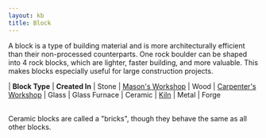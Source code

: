 ```yaml
---
layout: kb
title: Block
---
```


A block is a type of building material and is more architecturally efficient than their non-processed counterparts. One rock boulder can be shaped into 4 rock blocks, which are lighter, faster building, and more valuable. This makes blocks especially useful for large construction projects.

<!-- Stone, wood, glass, ceramic, and metal blocks can be created respectively in a [mason's workshop](masons-workshop.html), a [carpenter's workshop](carpenters-workshop.html), a glass furnace, a [kiln](kiln.html), and a forge. -->

| **Block Type** | **Created In**
| Stone | [Mason's Workshop](masons-workshop.html)
| Wood | [Carpenter's Workshop](carpenters-workshop.html)
| Glass | Glass Furnace
| Ceramic | [Kiln](kiln.html)
| Metal | Forge

<br>
Ceramic blocks are called a "bricks", though they behave the same as all other blocks.
